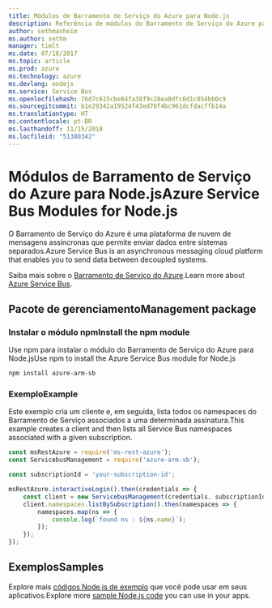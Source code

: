 ```yaml
---
title: Módulos de Barramento de Serviço do Azure para Node.js
description: Referência de módulos do Barramento de Serviço do Azure para Node.js
author: sethmanheim
ms.author: sethm
manager: timlt
ms.date: 07/18/2017
ms.topic: article
ms.prod: azure
ms.technology: azure
ms.devlang: nodejs
ms.service: Service Bus
ms.openlocfilehash: 76d7c615cbe64fa38f9c28ea8dfc6d1c854bb0c9
ms.sourcegitcommit: b1e29342a19524f43ed70f4bc961dcfdacffb14a
ms.translationtype: HT
ms.contentlocale: pt-BR
ms.lasthandoff: 11/15/2018
ms.locfileid: "51380342"
---
```

# <a name="azure-service-bus-modules-for-nodejs"></a><span data-ttu-id="c6ef4-103">Módulos de Barramento de Serviço do Azure para Node.js</span><span class="sxs-lookup"><span data-stu-id="c6ef4-103">Azure Service Bus Modules for Node.js</span></span>

<span data-ttu-id="c6ef4-104">O Barramento de Serviço do Azure é uma plataforma de nuvem de mensagens assíncronas que permite enviar dados entre sistemas separados.</span><span class="sxs-lookup"><span data-stu-id="c6ef4-104">Azure Service Bus is an asynchronous messaging cloud platform that enables you to send data between decoupled systems.</span></span>

<span data-ttu-id="c6ef4-105">Saiba mais sobre o [Barramento de Serviço do Azure](https://docs.microsoft.com/azure/service-bus-messaging/service-bus-messaging-overview).</span><span class="sxs-lookup"><span data-stu-id="c6ef4-105">Learn more about [Azure Service Bus](https://docs.microsoft.com/azure/service-bus-messaging/service-bus-messaging-overview).</span></span>

## <a name="management-package"></a><span data-ttu-id="c6ef4-106">Pacote de gerenciamento</span><span class="sxs-lookup"><span data-stu-id="c6ef4-106">Management package</span></span>

### <a name="install-the-npm-module"></a><span data-ttu-id="c6ef4-107">Instalar o módulo npm</span><span class="sxs-lookup"><span data-stu-id="c6ef4-107">Install the npm module</span></span>

<span data-ttu-id="c6ef4-108">Use npm para instalar o módulo do Barramento de Serviço do Azure para Node.js</span><span class="sxs-lookup"><span data-stu-id="c6ef4-108">Use npm to install the Azure Service Bus module for Node.js</span></span>

```bash
npm install azure-arm-sb
```

### <a name="example"></a><span data-ttu-id="c6ef4-109">Exemplo</span><span class="sxs-lookup"><span data-stu-id="c6ef4-109">Example</span></span>

<span data-ttu-id="c6ef4-110">Este exemplo cria um cliente e, em seguida, lista todos os namespaces do Barramento de Serviço associados a uma determinada assinatura.</span><span class="sxs-lookup"><span data-stu-id="c6ef4-110">This example creates a client and then lists all Service Bus namespaces associated with a given subscription.</span></span>

```javascript
const msRestAzure = require('ms-rest-azure');
const ServicebusManagement = require('azure-arm-sb');

const subscriptionId = 'your-subscription-id';

msRestAzure.interactiveLogin().then(credentials => {
    const client = new ServicebusManagement(credentials, subscriptionId);
    client.namespaces.listBySubscription().then(namespaces => {
        namespaces.map(ns => {
            console.log(`found ns : ${ns.name}`);
        });
    });
});
```

## <a name="samples"></a><span data-ttu-id="c6ef4-111">Exemplos</span><span class="sxs-lookup"><span data-stu-id="c6ef4-111">Samples</span></span>

<span data-ttu-id="c6ef4-112">Explore mais [códigos Node.js de exemplo](https://azure.microsoft.com/resources/samples/?platform=nodejs) que você pode usar em seus aplicativos.</span><span class="sxs-lookup"><span data-stu-id="c6ef4-112">Explore more [sample Node.js code](https://azure.microsoft.com/resources/samples/?platform=nodejs) you can use in your apps.</span></span>
